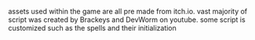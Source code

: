 assets used within the game are all pre made from itch.io. vast majority of script was created by Brackeys and DevWorm on youtube. some script is customized such as the spells and their initialization

